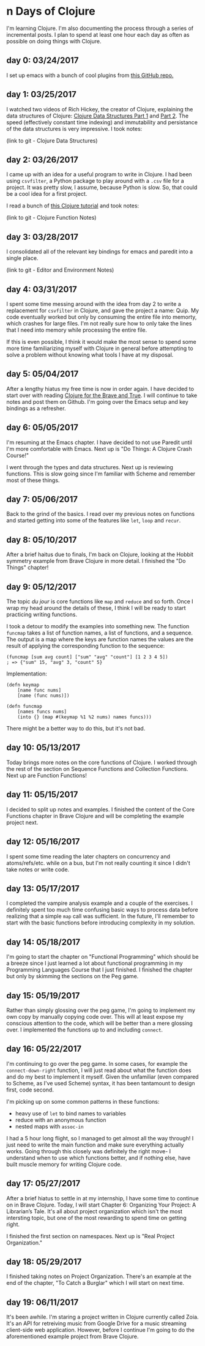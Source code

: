 # n Days of Clojure

I'm learning Clojure. I'm also documenting the process through a series of incremental posts. I plan to spend at least one hour each day as often as possible on doing things with Clojure.

## day 0: 03/24/2017

I set up emacs with a bunch of cool plugins from [this GitHub repo.](https://github.com/flyingmachine/emacs-for-clojure)

## day 1: 03/25/2017

I watched two videos of Rich Hickey, the creator of Clojure, explaining the data structures of Clojure: [Clojure Data Structures Part 1](https://www.youtube.com/watch?v=ketJlzX-254) and [Part 2](https://www.youtube.com/watch?v=sp2Zv7KFQQ0). The speed (effectively constant time indexing) and immutability and persistance of the data structures is very impressive. I took notes: 

(link to git - Clojure Data Structures)

## day 2: 03/26/2017

I came up with an idea for a useful program to write in Clojure. I had been using `csvfilter`, a Python package to play around with a `.csv` file for a project. It was pretty slow, I assume, because Python is slow. So, that could be a cool idea for a first project. 

I read a bunch of [this Clojure tutorial](http://www.braveclojure.com/do-things) and took notes:

(link to git - Clojure Function Notes)

## day 3: 03/28/2017

I consolidated all of the relevant key bindings for emacs and paredit into a single place.

(link to git - Editor and Environment Notes)

## day 4: 03/31/2017

I spent some time messing around with the idea from day 2 to write a replacement for `csvfilter` in Clojure, and gave the project a name: Quip. My code eventually worked but only by consuming the entire file into memorty, which crashes for large files. I'm not really sure how to only take the lines that I need into memory while processing the entire file. 

If this is even possible, I think it would make the most sense to spend some more time familiarizing myself with Clojure in general before attempting to solve a problem without knowing what tools I have at my disposal.

## day 5: 05/04/2017

After a lengthy hiatus my free time is now in order again. I have decided to start over with reading [Clojure for the Brave and True](http://www.braveclojure.com/). I will continue to take notes and post them on Github. I'm going over the Emacs setup and key bindings as a refresher. 

## day 6: 05/05/2017

I'm resuming at the Emacs chapter. I have decided to not use Paredit until I'm more comfortable with Emacs. Next up is "Do Things: A Clojure Crash Course!" 

I went through the types and data structures. Next up is reviewing functions. This is slow going since I'm familiar with Scheme and remember most of these things. 

## day 7: 05/06/2017

Back to the grind of the basics. I read over my previous notes on functions and started getting into some of the features like `let`, `loop` and `recur`. 

## day 8: 05/10/2017

After a brief haitus due to finals, I'm back on Clojure, looking at the Hobbit symmetry example from Brave Clojure in more detail. I finished the "Do Things" chapter! 

## day 9: 05/12/2017

The topic _du jour_ is core functions like `map` and `reduce` and so forth. Once I wrap my head around the details of these, I think I will be ready to start practicing writing functions.   

I took a detour to modify the examples into something new. The function `funcmap` takes a list of function names, a list of functions, and a sequence. The output is a map where the keys are function names the values are the result of applying the corresponding function to the sequence:

```
(funcmap [sum avg count] ["sum" "avg" "count"] [1 2 3 4 5])
; => {"sum" 15, "avg" 3, "count" 5}
```

Implementation:

```
(defn keymap
	[name func nums]
	[name (func nums)])
	
(defn funcmap
	[names funcs nums]
	(into {} (map #(keymap %1 %2 nums) names funcs)))
```

There might be a better way to do this, but it's not bad.

## day 10: 05/13/2017

Today brings more notes on the core functions of Clojure. I worked through the rest of the section on Sequence Functions and Collection Functions. Next up are Function Functions!

## day 11: 05/15/2017

I decided to split up notes and examples. I finished the content of the Core Functions chapter in Brave Clojure and will be completing the example project next. 

## day 12: 05/16/2017

I spent some time reading the later chapters on concurrency and atoms/refs/etc. while on a bus, but I'm not really counting it since I didn't take notes or write code.

## day 13: 05/17/2017

I completed the vampire analysis example and a couple of the exercises. I definitely spent too much time confusing basic ways to process data before realizing that a simple `map` call was sufficient. In the future, I'll remember to start with the basic functions before introducing complexity in my solution. 

## day 14: 05/18/2017

I'm going to start the chapter on "Functional Programming" which should be a breeze since I just learned a lot about functional programming in my Programming Languages Course that I just finished. I finished the chapter but only by skimming the sections on the Peg game. 

## day 15: 05/19/2017

Rather than simply glossing over the peg game, I'm going to implement my own copy by manually copying code over. This will at least expose my conscious attention to the code, which will be better than a mere glossing over. I implemented the functions up to and including `connect`. 

## day 16: 05/22/2017

I'm continuing to go over the peg game. In some cases, for example the `connect-down-right` function, I will just read about what the function does and do my best to implement it myself. Given the unfamiliar (even compared to Scheme, as I've used Scheme) syntax, it has been tantamount to design first, code second. 

I'm picking up on some common patterns in these functions: 

* heavy use of `let` to bind names to variables 
* reduce with an anonymous function
* nested maps with `assoc-in`

I had a 5 hour long flight, so I managed to get almost all the way through! I just need to write the main function and make sure everything actually works. Going through this closely was definitely the right move- I understand when to use which functions better, and if nothing else, have built muscle memory for writing Clojure code. 

## day 17: 05/27/2017

After a brief hiatus to settle in at my internship, I have some time to continue on in Brave Clojure. Today, I will start Chapter 6: Organizing Your Project: A Librarian’s Tale. It's all about project organization which isn't the most intersting topic, but one of the most rewarding to spend time on getting right. 

I finished the first section on namespaces. Next up is "Real Project Organization."

## day 18: 05/29/2017

I finished taking notes on Project Organization. There's an example at the end of the chapter, "To Catch a Burglar" which I will start on next time. 

## day 19: 06/11/2017

It's been awhile. I'm staring a project written in Clojure currently called Zoia. It's an API for retreiving music from Google Drive for a music streaming client-side web application. However, before I continue I'm going to do the aforementioned example project from Brave Clojure. 